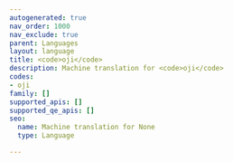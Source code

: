 ```yaml
---
autogenerated: true
nav_order: 1000
nav_exclude: true
parent: Languages
layout: language
title: <code>oji</code>
description: Machine translation for <code>oji</code>
codes:
- oji
family: []
supported_apis: []
supported_qe_apis: []
seo:
  name: Machine translation for None
  type: Language

---
```


